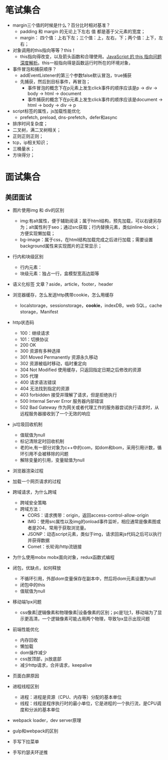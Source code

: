 # 笔试集合
* margin三个值的时候是什么？百分比时相对基准？
    + padding 和 margin 的无论上下左右 值 都是基于父元素的宽度；
    + margin： 四个值：上右下左；三个值：上，左右，下；两个值：上下，左右；
* 对象调用的this指向等等？this！
    + this指向得改变，以及箭头函数和合理使用。[JavaScript 的 this 指向问题深度解析]("https://segmentfault.com/a/1190000008400124")。this一般指向得是函数运行时所在的环境对象，
* 事件冒泡和捕获顺序？
    + addEventListener的第三个参数false默认冒泡，true捕获
    + 先捕获，然后到目标事件，再冒泡；
        * 事件冒泡的概念下在p元素上发生click事件的顺序应该是p -> div -> body -> html -> document
        * 事件捕获的概念下在p元素上发生click事件的顺序应该是document -> html -> body -> div -> p
* script标签的属性，js加载性能优化
    + prefetch, preload, dns-prefetch，defer和async
* 排序时间复杂度；
* 二叉树，满二叉树相关；
* 正则正则正则；
* tcp，ip相关知识；
* 三桶量水；
* 方块得分；

# 面试集合
## 美团面试

* 图片使用img 和 div的区别
    + img:有alt属性，便于辅助阅读；属于html结构，预先加载，可以右键另存为；alt属性利于seo；通过src获取；行内替换元素，类似inline-block；方便实现懒加载；
    + bg-image：属于css，在html结构加载完成之后进行加载；需要设置background属性来实现图片的正常显示；
* 行内和块级区别
    + 行内元素：
    + 块级元素：独占一行，盒模型宽高边距等
* 语义化标签
    文章？aside，article，footer，header  
* 浏览器缓存，怎么发送http携带cookie，怎么用缓存
    + localstorage，sessionstorage，**cookie**，indexDB，web SQL，cache storage，Manifest
* http状态码
    + 100：继续请求
    + 101：切换协议
    + 200 OK
    + 300 资源有多种选择
    + 301 Moved Permanently 资源永久移动
    + 302 资源被临时移动，临时重定向
    + 304 Not Modified  使用缓存，只返回指定日期之后修改的资源
    + 305 代理
    + 400 请求语法错误
    + 404 无法找到指定的资源
    + 403 forbidden 接受并理解了请求，但是拒绝执行
    + 500 Internal Server Error 服务器内部错误
    + 502 Bad Gateway 作为网关或者代理工作的服务器尝试执行请求时，从远程服务器接收到了一个无效的响应
* js垃圾回收机制
    + 值赋值为null
    + 标记清除定时回收机制
    + 老的ie,有一部分对象为c++中的com，如dom和bom，采用引用计数，循环引用不会被移除的问题
    + 解除变量的引用，变量赋值为null
* 浏览器渲染过程
* 加载一个网页请求的过程
* 跨域请求，为什么跨域
    + 跨域安全策略
    + 跨域方法：
        + CORS：请求携带：origin，返回access-control-allow-origin
        + IMG：使用src属性以及img的onload事件监听，相应通常是像素图或者是204，常用于获取浏览量。
        + JSONP：动态script元素，类似于img，请求回来js代码之后可以执行并获得数据
        + Comet：长轮询/http流链接
            
* 为什么使用mobx
    mobx面向对象，redux函数式编程
* 闭包，优缺点，如何释放
    + 不循环引用，外部dom变量保存在副本中，然后将dom元素设置为null
    + 闭包中的this
    + 值赋值为null
* 移动端1px问题
    + css像素|逻辑像素和物理像素|设备像素的区别；pc是1比1，移动端为了显示更高清，一个逻辑像素可能占用两个物理，导致1px显示出现问题
* 前端性能优化
    + 内存回收
    + 懒加载
    + dom操作减少
    + css放顶部，js放底部
    + 减少http请求，合并请求，keepalive
* 页面白屏原因
* 进程线程区别
    + 进程：进程是资源（CPU、内存等）分配的基本单位
    + 线程：线程是程序执行时的最小单位，它是进程的一个执行流，是CPU调度和分派的基本单位
* webpack loader，dev server原理
* gulp和webpack的区别
* 手写下拉菜单
* 手写约瑟夫环逆推